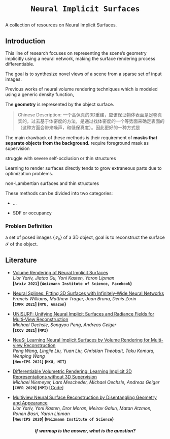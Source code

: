 # <p align=center>`Neural Implicit Surfaces`</p>

A collection of resources on Neural Implicit Surfaces.

## Introduction

This line of research focuses on representing the scene’s geometry implicitly using a neural network, making the surface rendering process differentiable. 

The goal is to synthesize novel views of a scene from a sparse set of input images.

Previous works of neural volume rendering techniques which is modeled using a generic density function, 



The **geometry** is represented by the object surface.



> Chinese Description: 一个高保真的3D重建，应该保证物体表面是足够真实的，过去基于体密度的方法，是通过找体密度的一个等势面来确定表面的（这种方面会带来噪声，和低保真度）。因此更好的一种方式是





The main drawback of these methods is their requirement of **masks that separate objects from the background.** require foreground mask as supervision

struggle with severe self-occlusion or thin structures

Learning to render surfaces directly tends to grow extraneous parts due to optimization problems.



non-Lambertian surfaces and thin structures



These methods can be divided into two categories:

- ...



- SDF or occupancy

  

### Problem Definition

a set of posed images $\{\mathcal{I}_k\}$ of a 3D object, goal is to reconstruct the surface $\mathcal{S}$ of the object.



## Literature


- <span id="VolSDF"></span>
  [Volume Rendering of Neural Implicit Surfaces](https://arxiv.org/pdf/2106.12052.pdf)  
  *Lior Yariv, Jiatao Gu, Yoni Kasten, Yaron Lipman*  
  **[`Arxiv 2021`] (`Weizmann Institute of Science, Facebook`)**  

- <span id="Neural-Splines"></span>
  [Neural Splines: Fitting 3D Surfaces with Infinitely-Wide Neural Networks](https://arxiv.org/pdf/2006.13782.pdf)  
  *Francis Williams, Matthew Trager, Joan Bruna, Denis Zorin*  
  **[`CVPR 2021`] (`NYU, Amazon`)**  

- <span id="UNISURF"></span>
  [UNISURF: Unifying Neural Implicit Surfaces and Radiance Fields for Multi-View Reconstruction](https://arxiv.org/pdf/2104.10078.pdf)  
  *Michael Oechsle, Songyou Peng, Andreas Geiger*  
  **[`ICCV 2021`] (`MPI`)**  

- <span id="NeuS"></span>
  [NeuS: Learning Neural Implicit Surfaces by Volume Rendering for Multi-view Reconstruction](https://arxiv.org/pdf/2106.10689.pdf)  
  *Peng Wang, Lingjie Liu, Yuan Liu, Christian Theobalt, Taku Komura, Wenping Wang*  
  **[`NeurIPS 2021`]  (`HKU, MIT`)**   



- <span id="DVR"></span>
  [Differentiable Volumetric Rendering: Learning Implicit 3D Representations without 3D Supervision](https://arxiv.org/pdf/1912.07372.pdf)  
  *Michael Niemeyer, Lars Mescheder, Michael Oechsle, Andreas Geiger*  
  **[`CVPR 2020`] (`MPI`)** [[Code](https://github.com/autonomousvision/differentiable_volumetric_rendering)]  

- <span id="IDR"></span>
  [Multiview Neural Surface Reconstruction by Disentangling Geometry and Appearance](https://arxiv.org/pdf/2003.09852.pdf)  
  *Lior Yariv, Yoni Kasten, Dror Moran, Meirav Galun, Matan Atzmon, Ronen Basri, Yaron Lipman*  
  **[`NeurIPS 2020`] (`Weizmann Institute of Science`)**





<h5 align="center"><i>If warmup is the answer, what is the question?</i></h5>

